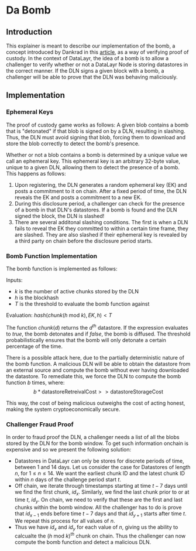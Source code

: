 # Da Bomb

## Introduction

This explainer is meant to describe our implementation of the bomb, a concept introduced by Dankrad in this [article](https://dankradfeist.de/ethereum/2021/09/30/proofs-of-custody.html), as a way of verifying proof of custody.  In the context of DataLayr, the idea of a bomb is to allow a challenger to verify whether or not a DataLayr Node is storing datastores in the correct manner.  If the DLN signs a given block with a bomb, a challenger will be able to prove that the DLN was behaving maliciously.

## Implementation

### Ephemeral Keys
The proof of custody game works as follows: A given blob contains a bomb that is "detonated" if that blob is signed on by a DLN, resulting in slashing. Thus, the DLN must avoid signing that blob, forcing them to download and store the blob correctly to detect the bomb's presence. 

Whether or not a blob contains a bomb is determined by a unique value we call an ephemeral key.  This ephemeral key is an arbitrary 32-byte value, unique to a given DLN, allowing them to detect the presence of a bomb.  This happens as follows:

1) Upon registering, the DLN generates a random ephemeral key (EK) and posts a commitment to it on chain.  After a fixed period of time, the DLN reveals the EK and posts a commitment to a new EK.  
2) During this disclosure period, a challenger can check for the presence of a bomb in that DLN's datastores.  If a bomb is found and the DLN signed the block, the DLN is slashed!
3) There are several additonal slashing conditions.  The first is when a DLN fails to reveal the EK they committed to within a certain time frame, they are slashed.  They are also slashed if their ephemeral key is revealed by a third party on chain before the disclosure period starts.  


### Bomb Function Implementation
The bomb function  is implemented as follows:

Inputs:
* *k* is the number of active chunks stored by the DLN
* *h* is the blockhash
* *T* is the threshold to evaluate the bomb function against

Evaluation:
$hash(chunk(h \text{ mod } k), EK, h) < T$


The function $chunk(d)$ returns the $d^{th}$ datastore.   If the expression evaluates to $true$, the bomb detonates and if $false$, the bomb is diffused.  The threshold probabilistically ensures that the bomb will only detonate a certain percentage of the time.  

There is a possible attack here, due to the partially deterministic nature of the bomb function.  A malicious DLN will be able to obtain the datastore from an external source and compute the bomb without ever having downloaded the datastore.  To remediate this, we force the DLN to compute the bomb function $b$ times, where: 
$$b * \text{datastoreRetreivalCost} >> \text{datastoreStorageCost}$$

This way, the cost of being malicious outweighs the cost of acting honest, making the system cryptoeconomically secure.

### Challenger Fraud Proof

In order to fraud proof the DLN, a challenger needs a list of all the blobs stored by the DLN for the bomb window.  To get such information onchain is expensive and so we present the following solution:

* Datastores in DataLayr can only be stores for discrete periods of time, between 1 and 14 days.  Let us consider the case for Datastores of length $n$, for $1\leq n \leq 14$.  We want the earliest chunk ID and the latest chunk ID within $n$ days of the challenge period start $t$.  
*  Off chain, we iterate through timestamps starting at time $t-7$ days until we find the first chunk, $id_x$.  Similarly, we find the last chunk prior to or at time $t$, $id_y$.  On chain, we need to verify that these are the first and last chunks within the bomb window.  All the challenger has to do is prove that $id_{x-1}$ ends before time $t-7$ days and that $id_{y+1}$ starts after time $t$.  We repeat this process for all values of $n$.
* Thus we have $id_x$ and $id_y$ for each value of $n$, giving us the ability to calcualte the $(h \text{ mod } k)^{th}$ chunk on chain.  Thus the challenger can now compute the bomb function and detect a malicious DLN.






